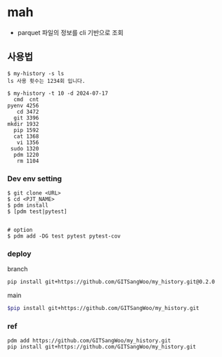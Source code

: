 # mah
- parquet 파일의 정보를 cli 기반으로 조회

## 사용법
```
$ my-history -s ls
ls 사용 횟수는 1234회 입니다.

$ my-history -t 10 -d 2024-07-17
  cmd  cnt
pyenv 4256
   cd 3472
  git 3396
mkdir 1932
  pip 1592
  cat 1368
   vi 1356
 sudo 1320
  pdm 1220
   rm 1104
```

### Dev env setting 

```
$ git clone <URL>
$ cd <PJT_NAME> 
$ pdm install 
$ [pdm test|pytest]


# option
$ pdm add -DG test pytest pytest-cov
```
### deploy
branch
```bash
pip install git+https://github.com/GITSangWoo/my_history.git@0.2.0
```
main
```bash
$pip install git+https://github.com/GITSangWoo/my_history.git 
```

### ref
```
pdm add https://github.com/GITSangWoo/my_history.git
pip install git+https://github.com/GITSangWoo/my_history.git
```
